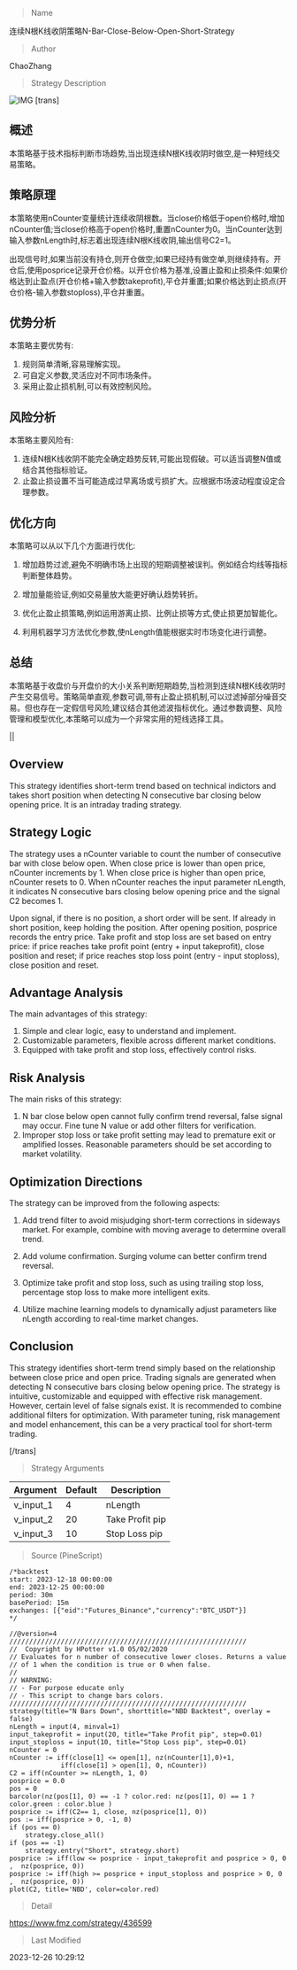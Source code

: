 
> Name

连续N根K线收阴策略N-Bar-Close-Below-Open-Short-Strategy

> Author

ChaoZhang

> Strategy Description

![IMG](https://www.fmz.com/upload/asset/b35c7aa861b2b1802f.png)
[trans]


## 概述

本策略基于技术指标判断市场趋势,当出现连续N根K线收阴时做空,是一种短线交易策略。

## 策略原理

本策略使用nCounter变量统计连续收阴根数。当close价格低于open价格时,增加nCounter值;当close价格高于open价格时,重置nCounter为0。当nCounter达到输入参数nLength时,标志着出现连续N根K线收阴,输出信号C2=1。

出现信号时,如果当前没有持仓,则开仓做空;如果已经持有做空单,则继续持有。开仓后,使用posprice记录开仓价格。以开仓价格为基准,设置止盈和止损条件:如果价格达到止盈点(开仓价格+输入参数takeprofit),平仓并重置;如果价格达到止损点(开仓价格-输入参数stoploss),平仓并重置。

## 优势分析

本策略主要优势有:

1. 规则简单清晰,容易理解实现。
2. 可自定义参数,灵活应对不同市场条件。
3. 采用止盈止损机制,可以有效控制风险。

## 风险分析

本策略主要风险有:

1. 连续N根K线收阴不能完全确定趋势反转,可能出现假破。可以适当调整N值或结合其他指标验证。
2. 止盈止损设置不当可能造成过早离场或亏损扩大。应根据市场波动程度设定合理参数。

## 优化方向 

本策略可以从以下几个方面进行优化:

1. 增加趋势过滤,避免不明确市场上出现的短期调整被误判。例如结合均线等指标判断整体趋势。

2. 增加量能验证,例如交易量放大能更好确认趋势转折。

3. 优化止盈止损策略,例如运用游离止损、比例止损等方式,使止损更加智能化。

4. 利用机器学习方法优化参数,使nLength值能根据实时市场变化进行调整。

## 总结

本策略基于收盘价与开盘价的大小关系判断短期趋势,当检测到连续N根K线收阴时产生交易信号。策略简单直观,参数可调,带有止盈止损机制,可以过滤掉部分噪音交易。但也存在一定假信号风险,建议结合其他滤波指标优化。通过参数调整、风险管理和模型优化,本策略可以成为一个非常实用的短线选择工具。

||


## Overview

This strategy identifies short-term trend based on technical indictors and takes short position when detecting N consecutive bar closing below opening price. It is an intraday trading strategy.

## Strategy Logic

The strategy uses a nCounter variable to count the number of consecutive bar with close below open. When close price is lower than open price, nCounter increments by 1. When close price is higher than open price, nCounter resets to 0. When nCounter reaches the input parameter nLength, it indicates N consecutive bars closing below opening price and the signal C2 becomes 1.

Upon signal, if there is no position, a short order will be sent. If already in short position, keep holding the position. After opening position, posprice records the entry price. Take profit and stop loss are set based on entry price: if price reaches take profit point (entry + input takeprofit), close position and reset; if price reaches stop loss point (entry - input stoploss), close position and reset.

## Advantage Analysis

The main advantages of this strategy:

1. Simple and clear logic, easy to understand and implement.  
2. Customizable parameters, flexible across different market conditions.
3. Equipped with take profit and stop loss, effectively control risks.

## Risk Analysis

The main risks of this strategy:

1. N bar close below open cannot fully confirm trend reversal, false signal may occur. Fine tune N value or add other filters for verification.
2. Improper stop loss or take profit setting may lead to premature exit or amplified losses. Reasonable parameters should be set according to market volatility.

## Optimization Directions

The strategy can be improved from the following aspects:

1. Add trend filter to avoid misjudging short-term corrections in sideways market. For example, combine with moving average to determine overall trend.

2. Add volume confirmation. Surging volume can better confirm trend reversal.  

3. Optimize take profit and stop loss, such as using trailing stop loss, percentage stop loss to make more intelligent exits.

4. Utilize machine learning models to dynamically adjust parameters like nLength according to real-time market changes.

## Conclusion

This strategy identifies short-term trend simply based on the relationship between close price and open price. Trading signals are generated when detecting N consecutive bars closing below opening price. The strategy is intuitive, customizable and equipped with effective risk management. However, certain level of false signals exist. It is recommended to combine additional filters for optimization. With parameter tuning, risk management and model enhancement, this can be a very practical tool for short-term trading.

[/trans]

> Strategy Arguments



|Argument|Default|Description|
|----|----|----|
|v_input_1|4|nLength|
|v_input_2|20|Take Profit pip|
|v_input_3|10|Stop Loss pip|


> Source (PineScript)

``` pinescript
/*backtest
start: 2023-12-18 00:00:00
end: 2023-12-25 00:00:00
period: 30m
basePeriod: 15m
exchanges: [{"eid":"Futures_Binance","currency":"BTC_USDT"}]
*/

//@version=4
////////////////////////////////////////////////////////////
//  Copyright by HPotter v1.0 05/02/2020
// Evaluates for n number of consecutive lower closes. Returns a value 
// of 1 when the condition is true or 0 when false.
//
// WARNING:
// - For purpose educate only
// - This script to change bars colors.
////////////////////////////////////////////////////////////
strategy(title="N Bars Down", shorttitle="NBD Backtest", overlay = false) 
nLength = input(4, minval=1)
input_takeprofit = input(20, title="Take Profit pip", step=0.01)
input_stoploss = input(10, title="Stop Loss pip", step=0.01)
nCounter = 0
nCounter := iff(close[1] <= open[1], nz(nCounter[1],0)+1,
             iff(close[1] > open[1], 0, nCounter))
C2 = iff(nCounter >= nLength, 1, 0)
posprice = 0.0
pos = 0
barcolor(nz(pos[1], 0) == -1 ? color.red: nz(pos[1], 0) == 1 ? color.green : color.blue ) 
posprice := iff(C2== 1, close, nz(posprice[1], 0)) 
pos := iff(posprice > 0, -1, 0)
if (pos == 0) 
    strategy.close_all()
if (pos == -1)
    strategy.entry("Short", strategy.short)
posprice := iff(low <= posprice - input_takeprofit and posprice > 0, 0 ,  nz(posprice, 0))
posprice := iff(high >= posprice + input_stoploss and posprice > 0, 0 ,  nz(posprice, 0))
plot(C2, title='NBD', color=color.red)
```

> Detail

https://www.fmz.com/strategy/436599

> Last Modified

2023-12-26 10:29:12
